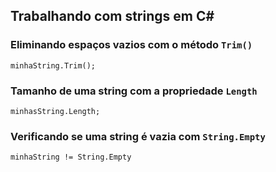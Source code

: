 ## Trabalhando com strings em C#
  
### Eliminando espaços vazios com o método `Trim()`
   
`minhaString.Trim();`  
  
### Tamanho de uma string com a propriedade `Length`
  
`minhasString.Length;`  

### Verificando se uma string é vazia com `String.Empty`  
  
`minhaString != String.Empty`

